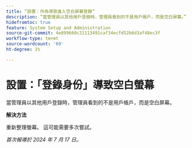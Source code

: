 ```yaml
---
title: “設置：作為導致進入空白屏幕登錄”
description: “當管理員以其他用戶登錄時，管理員看到的不是用戶帳戶，而是空白屏幕。”
hidefromtoc: true
feature: System Setup and Administration
source-git-commit: 4e899660c21113491caf34ecfd52b6d3af48ec3f
workflow-type: tm+mt
source-wordcount: '69'
ht-degree: 1%

---
```



# 設置：「登錄身份」導致空白螢幕

當管理員以其他用戶登錄時，管理員看到的不是用戶帳戶，而是空白屏幕。

**解決方法**

重新整理螢幕。 這可能需要多次嘗試。

_首次報導於 2024 年 7 月 17 日。_
